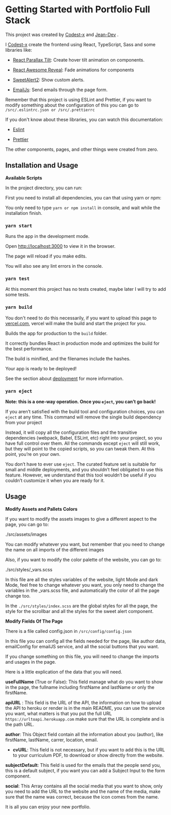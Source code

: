 # Getting Started with Portfolio Full Stack

This project was created by [Codest-x](https://github.com/codest-x) and [Jean-Dev](https://github.com/Jean-Dv) .

I [Codest-x](https://github.com/codest-x) create the frontend using React, TypeScript, Sass and some libraries like:

- [React Parallax Tilt](https://www.npmjs.com/package/react-parallax-tilt): Create hover tilt animation on components.

- [React Awesome Reveal](https://www.npmjs.com/package/react-awesome-reveal): Fade animations for components

- [SweetAlert2](https://www.npmjs.com/package/sweetalert): Show custom alerts.

- [EmailJs](https://www.emailjs.com/docs/): Send emails through the page form.

Remember that this project is using ESLint and Prettier, if you want to modify something about the configuration of this you can go to `/src/.eslintrc.json or /src/.prettierrc`

If you don't know about these libraries, you can watch this documentation:

- [Eslint](https://eslint.org/docs/latest/)

- [Prettier](https://prettier.io/docs/en/index.html)

The other components, pages, and other things were created from zero.

## Installation and Usage

**Available Scripts**

In the project directory, you can run:

First you need to install all dependencies, you can that using yarn or npm:

You only need to type `yarn or npm install` in console, and wait while the installation finish.

### `yarn start`

Runs the app in the development mode.

Open [http://localhost:3000](http://localhost:3000) to view it in the browser.

The page will reload if you make edits.

You will also see any lint errors in the console.

### `yarn test`

At this moment this project has no tests created, maybe later I will try to add some tests.

### `yarn build`

You don't need to do this necessarily, if you want to upload this page to [vercel.com](https://vercel.com/dashboard), vercel will make the build and start the project for you.

Builds the app for production to the `build` folder.

It correctly bundles React in production mode and optimizes the build for the best performance.

The build is minified, and the filenames include the hashes.

Your app is ready to be deployed!

See the section about [deployment](https://facebook.github.io/create-react-app/docs/deployment) for more information.

### `yarn eject`

**Note: this is a one-way operation. Once you `eject`, you can’t go back!**

If you aren’t satisfied with the build tool and configuration choices, you can `eject` at any time. This command will remove the single build dependency from your project

Instead, it will copy all the configuration files and the transitive dependencies (webpack, Babel, ESLint, etc) right into your project, so you have full control over them. All the commands except `eject` will still work, but they will point to the copied scripts, so you can tweak them. At this point, you’re on your own.

You don’t have to ever use `eject`. The curated feature set is suitable for small and middle deployments, and you shouldn’t feel obligated to use this feature. However, we understand that this tool wouldn’t be useful if you couldn’t customize it when you are ready for it.

## Usage

**Modify Assets and Pallets Colors**

If you want to modify the assets images to give a different aspect to the page, you can go to:

./src/assets/images

You can modify whatever you want, but remember that you need to change the name on all imports of the different images

Also, if you want to modify the color palette of the website, you can go to:

./src/styles/\_vars.scss

In this file are all the styles variables of the website, light Mode and dark Mode, feel free to change whatever you want, you only need to change the variables in the \_vars.scss file, and automatically the color of all the page change too.

In the `./src/styles/index.scss` are the global styles for all the page, the style for the scrollbar and all the styles for the sweet alert component.

**Modify Fields Of The Page**

There is a file called config.json in `/src/config/config.json`

In this file you can config all the fields needed for the page, like author data, emailConfig for emailJS service, and all the social buttons that you want.

If you change something on this file, you will need to change the imports and usages in the page.

Here is a little explication of the data that you will need.

**useFullName** (True or False): This field manage what do you want to show in the page, the fullname including firstName and lastName or only the firstName.

**apiURL** : This field is the URL of the API, the information on how to upload the API to heroku or render is in the main README, you can use the service you want, what matters is that you put the full URL `https://urltoapi.herokuapp.com` make sure that the URL is complete and is the path URL.

**author**: This Object field contain all the information about you (author), like firstName, lastName, carrer, location, email.

- **cvURL**: This field is not necessary, but if you want to add this is the URL to your curriculum PDF, to download or show directly from the website.

**subjectDefault**: This field is used for the emails that the people send you, this is a default subject, if you want you can add a Subject Input to the form component.

**social**: This Array contains all the social media that you want to show, only you need to add the URL to the website and the name of the media, make sure that the name was correct, because the icon comes from the name.

It is all you can enjoy your new portfolio.